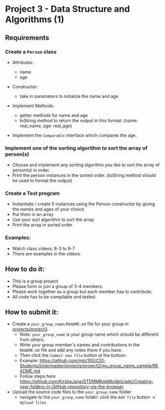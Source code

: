 # Project 3 - Data Structure and Algorithms (1)

## Requirements
### Create a `Person` class
* Attributes:
  * name
  * age
    
* Constructor:
  * take in parameters to initialize the name and age

* Implement Methods:
  * getter methods for name and age
  * toString method to return the output in this format: {name: real_name, age: real_age}

* Implement the `Comparable` interface which compares the age. 

### Implement one of the sorting algorithm to sort the array of person(s)
* Choose and implement any sorting algorithm you like to sort the array of person(s) in order.
* Print the person instances in the sorted order. (toString method should be used to format the output)

### Create a Test program 
* Instantiate / create 5 instances using the Person constructor by giving the names and ages of your choice
* Put them in an array
* Use your sort algorithm to sort the array
* Print the array in sorted order

### Examples:
* Watch class videos: 8-3 to 8-7
* There are examples in the videos.

## How to do it:
* This is a group project.
* Please form or join a group of 3-4 members.
* Please work together as a group but each member has to contribute.
* All code has to be compilable and tested.

## How to submit it:
* Create a `your_group_name/README.md` file for your group in [projects/project3](.). 
  * Note: `your_group_name` is your group name which should be different from others.
  * Write your group member's names and contributions in the `README.md` file and add any notes there if you have.
  * Then click the `Commit new file` button at the bottom.
  * Example: https://github.com/mkz100/CS1-Students/blob/master/projects/project2/my_group_name_sample/README.md
  * Follow steps here https://github.com/KirstieJane/STEMMRoleModels/wiki/Creating-new-folders-in-GitHub-repository-via-the-browser
* Upload the source code files to the `your_group_name` folder
  * navigate to the `your_group_name` folder: click the `Add file` button -> `Upload files`

